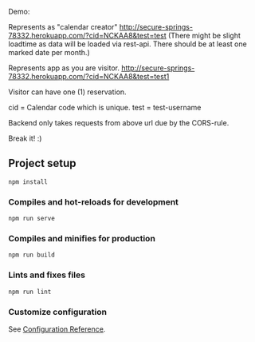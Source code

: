 Demo:

Represents as "calendar creator"
http://secure-springs-78332.herokuapp.com/?cid=NCKAA8&test=test
(There might be slight loadtime as data will be loaded via rest-api. There should be at least one marked date per month.)

Represents app as you are visitor.
http://secure-springs-78332.herokuapp.com/?cid=NCKAA8&test=test1

Visitor can have one (1) reservation.

cid = Calendar code which is unique.
test = test-username

Backend only takes requests from above url due by the CORS-rule.


Break it! :)

## Project setup
```
npm install
```

### Compiles and hot-reloads for development
```
npm run serve
```

### Compiles and minifies for production
```
npm run build
```

### Lints and fixes files
```
npm run lint
```

### Customize configuration
See [Configuration Reference](https://cli.vuejs.org/config/).
